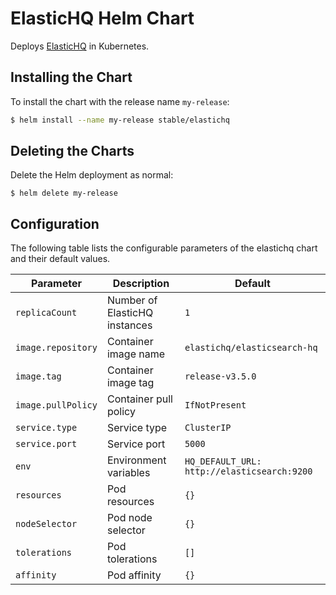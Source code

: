 # ElasticHQ Helm Chart

Deploys [ElasticHQ](https://github.com/ElasticHQ/elasticsearch-HQ) in Kubernetes.

## Installing the Chart

To install the chart with the release name `my-release`:

```bash
$ helm install --name my-release stable/elastichq
```

## Deleting the Charts

Delete the Helm deployment as normal:

```
$ helm delete my-release
```

## Configuration

The following table lists the configurable parameters of the elastichq chart and their default values.

|              Parameter               |                             Description                             |                       Default                       |
| ------------------------------------ | ------------------------------------------------------------------- | --------------------------------------------------- |
| `replicaCount`                       | Number of ElasticHQ instances                                       | `1`                                                 |
| `image.repository`                   | Container image name                                                | `elastichq/elasticsearch-hq`                        |
| `image.tag`                          | Container image tag                                                 | `release-v3.5.0`                                    |
| `image.pullPolicy`                   | Container pull policy                                               | `IfNotPresent`                                      |
| `service.type`                       | Service type                                                        | `ClusterIP`                                         |
| `service.port`                       | Service port                                                        | `5000`                                              |
| `env`                                | Environment variables                                               | `HQ_DEFAULT_URL: http://elasticsearch:9200`         |
| `resources`                          | Pod resources                                                       | `{}`                                                |
| `nodeSelector`                       | Pod node selector                                                   | `{}`                                                |
| `tolerations`                        | Pod tolerations                                                     | `[]`                                                |
| `affinity`                           | Pod affinity                                                        | `{}`                                                |

